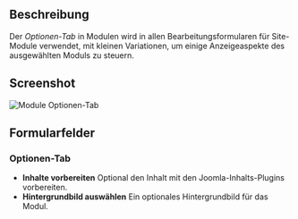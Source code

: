 <!-- Filename: Help6.x:Modules_Options_Tab / Display title: Module: Optionen-Tab -->

## Beschreibung

Der *Optionen-Tab* in Modulen wird in allen Bearbeitungsformularen für Site-Module verwendet, mit kleinen Variationen, um einige Anzeigeaspekte des ausgewählten Moduls zu steuern.

## Screenshot

![Module Optionen-Tab](../../../de/images/modules/modules-custom-options-tab.png)

## Formularfelder

### Optionen-Tab

* **Inhalte vorbereiten** Optional den Inhalt mit den Joomla-Inhalts-Plugins vorbereiten.
* **Hintergrundbild auswählen** Ein optionales Hintergrundbild für das Modul.
